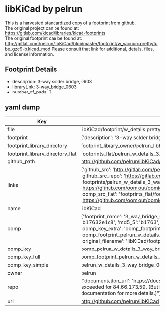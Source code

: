 # libKiCad by pelrun  
This is a harvested standardized copy of a footprint from github.  
The original project can be found at:  
https://gitlab.com/kicad/libraries/kicad-footprints  
The original footprint can be found at:
http://gitlab.com/pelrun/libKiCad/blob/master/footprint/w_vacuum.pretty/tube_gzc9-b.kicad_mod
Please consult that link for additional, details, files, and license information.  
## Footprint Details
* description: 3-way solder bridge, 0603  
* libraryLink: 3-way_bridge_0603  
* number_of_pads: 3  
## yaml dump  
| Key | Value |  
| --- | --- |  
| file | libKiCad/footprint/w_details.pretty/3-way_bridge_0603.kicad_mod |  
| footprint | {'description': '3-way solder bridge, 0603', 'libraryLink': '3-way_bridge_0603', 'number_of_pads': 3} |  
| footprint_library_directory | footprint_library_owner/pelrun_libKiCad |  
| footprint_library_directory_flat | footprints_flat/pelrun_w_details_3_way_bridge_0603/working |  
| github_path | http://github.com/pelrun/libKiCad/blob/master/footprint/w_details.pretty/3-way_bridge_0603.kicad_mod |  
| links | {'github_src': 'http://gitlab.com/pelrun/libKiCad/blob/master/footprint/w_vacuum.pretty/tube_gzc9-b.kicad_mod', 'github_src_repo': 'https://gitlab.com/kicad/libraries/kicad-footprints', 'oomp_bot': 'footprints/pelrun_w_details_3_way_bridge_0603/working', 'oomp_bot_github': 'https://github.com/oomlout/oomlout_oomp_footprint_bot/tree/main/footprints/pelrun_w_details_3_way_bridge_0603/working', 'oomp_src_flat': 'footprints_flat/footprints_flat/pelrun_w_details_3_way_bridge_0603/working', 'oomp_src_flat_github': 'https://github.com/oomlout/oomlout_oomp_footprint_src/tree/main/footprints_flat/pelrun_w_details_3_way_bridge_0603/working'} |  
| name | libKiCad |  
| oomp | {'footprint_name': '3_way_bridge_0603', 'library_name': 'w_details', 'md5': 'b17632e1c8f1c12e48cc0deb11112bf9', 'md5_10': 'b17632e1c8', 'md5_5': 'b1763', 'md5_6': 'b17632', 'oomp_key': 'oomp_pelrun_w_details_3_way_bridge_0603', 'oomp_key_extra': 'oomp_footprint_pelrun_w_details_3_way_bridge_0603', 'oomp_key_full': 'oomp_footprint_pelrun_w_details_3_way_bridge_0603_b17632', 'oomp_key_simple': 'pelrun_w_details_3_way_bridge_0603', 'original_filename': 'libKiCad/footprint/w_details.pretty/3-way_bridge_0603.kicad_mod', 'owner_name': 'pelrun'} |  
| oomp_key | oomp_pelrun_w_details_3_way_bridge_0603 |  
| oomp_key_full | oomp_footprint_pelrun_w_details_3_way_bridge_0603 |  
| oomp_key_simple | pelrun_w_details_3_way_bridge_0603 |  
| owner | pelrun |  
| repo | {'documentation_url': 'https://docs.github.com/rest/overview/resources-in-the-rest-api#rate-limiting', 'message': "API rate limit exceeded for 84.66.173.59. (But here's the good news: Authenticated requests get a higher rate limit. Check out the documentation for more details.)"} |  
| url | http://github.com/pelrun/libKiCad |  

